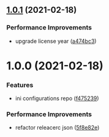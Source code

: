## [1.0.1](https://github.com/shunkakinoki/configurations/compare/v1.0.0...v1.0.1) (2021-02-18)


### Performance Improvements

* upgrade license year ([a474bc3](https://github.com/shunkakinoki/configurations/commit/a474bc330021ad261bfcab041b6887072a6e108a))

# 1.0.0 (2021-02-18)


### Features

* ini configurations repo ([f475239](https://github.com/shunkakinoki/configurations/commit/f4752399dc823289cf82c700b53f9a70bd061894))


### Performance Improvements

* refactor releacerc json ([5f8e82e](https://github.com/shunkakinoki/configurations/commit/5f8e82e5e4939842833e3b7dec25077744511cf9))
